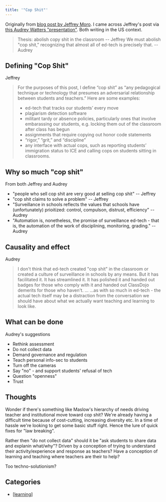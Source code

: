 ```yaml
---
title: '"Cop Shit"'
---
```

Originally from [blog post by Jeffrey Moro](https://jeffreymoro.com/blog/2020-02-13-against-cop-shit/). I came across Jeffrey's post via [this Audrey Watters "presentation"](http://hackeducation.com/2020/07/20/surveillance). Both writing in the US context.

> Thesis: abolish copy shit in the classroom -- Jeffrey
> We must abolish "cop shit," recognizing that almost all of ed-tech is precisely that. -- Audrey

## Defining "Cop Shit"

Jeffrey
> For the purposes of this post, I define “cop shit” as “any pedagogical technique or technology that presumes an adversarial relationship between students and teachers.” Here are some examples:
>
> - ed-tech that tracks our students’ every move
> - plagiarism detection software
> - militant tardy or absence policies, particularly ones that involve embarassing our students, e.g. locking them out of the classroom after class has begun
> - assignments that require copying out honor code statements
> - “rigor,” “grit,” and “discipline”
> - any interface with actual cops, such as reporting students’ immigration status to ICE and calling cops on students sitting in classrooms.

## Why so much "cop shit"

From both Jeffrey and Audrey

- "people who sell cop shit are very good at selling cop shit" -- Jeffrey
- "cop shit claims to solve a problem" -- Jeffrey
- "Surveillance in schools reflects the values that schools have (unfortunately) prioitized: control, compulson, distrust, efficiency" -- Audrey
- "Automation is, nonetheless, the promise of surveillance ed-tech - that is, the automation of the work of disciplining, monitoring, grading." -- Audrey

## Causality and effect

Audrey
> I don't think that ed-tech created "cop shit" in the classroom or created a culture of surveillance in schools by any means. But it has facilitated it. It has streamlined it. It has polished it and handed out badges for those who comply with it and handed out ClassDojo demerits for those who haven't.
> ...
> ...as with so much in ed-tech - the actual tech itself may be a distraction from the conversation we should have about what we actually want teaching and learning to look like.

## What can be done

Audrey's suggestions

- Rethink assessment
- Do not collect data
- Demand governance and regulation
- Teach personal info-sec to students
- Turn off the cameras
- Say "no" - and support students' refusal of tech
- Question "openness"
- Trust


## Thoughts

Wonder if there's something like Maslow's hierarchy of needs driving teacher and institutional move toward cop shit? We're already having a difficult time because of cost-cutting, increasing diversity etc. In a time of hassle we're looking to get some basic stuff right. Hence the lure of quick fixes for "law breaking".

Rather then "do not collect data" should it be "ask students to share data and explanin what/why"? Driven by a conception of trying to understand their activity/experience and response as teachers? Have a conception of learning and teaching where teachers are their to help?

Too techno-solutionism? 

## Categories

- [[learning]]


[//begin]: # "Autogenerated link references for markdown compatibility"
[learning]: learning "Learning"
[//end]: # "Autogenerated link references"